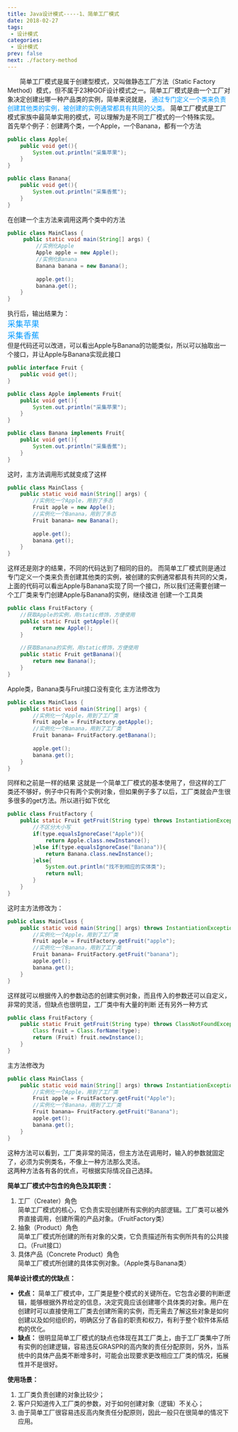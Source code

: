 ```yaml
---
title: Java设计模式-----1、简单工厂模式
date: 2018-02-27
tags:
 - 设计模式
categories:
 - 设计模式
prev: false
next: ./factory-method
---
```


&emsp;&emsp;简单工厂模式是属于创建型模式，又叫做静态工厂方法（Static Factory Method）模式，但不属于23种GOF设计模式之一。简单工厂模式是由一个工厂对象决定创建出哪一种产品类的实例，简单来说就是，
<font color=#0099ff>通过专门定义一个类来负责创建其他类的实例，被创建的实例通常都具有共同的父类。</font>
简单工厂模式是工厂模式家族中最简单实用的模式，可以理解为是不同工厂模式的一个特殊实现。  
首先举个例子：创建两个类，一个Apple，一个Banana，都有一个方法
``` java
public class Apple{
    public void get(){
        System.out.println("采集苹果");
    }
}
```
``` java
public class Banana{
    public void get(){
        System.out.println("采集香蕉");
    }
}
```
在创建一个主方法来调用这两个类中的方法
``` java
public class MainClass {
     public static void main(String[] args) {
         //实例化Apple
         Apple apple = new Apple();
         //实例化Banana
         Banana banana = new Banana();
         
         apple.get();
         banana.get();
    }
}
```
执行后，输出结果为：  
<font color=#0099ff size=4 face="黑体">采集苹果</font>  
<font color=#0099ff size=4 face="黑体">采集香蕉</font>  
但是代码还可以改进，可以看出Apple与Banana的功能类似，所以可以抽取出一个接口，并让Apple与Banana实现此接口
``` java
public interface Fruit {
    public void get();
}
```
``` java
public class Apple implements Fruit{
    public void get(){
        System.out.println("采集苹果");
    }
}
```
``` java
public class Banana implements Fruit{
    public void get(){
        System.out.println("采集香蕉");
    }
}
```
这时，主方法调用形式就变成了这样
``` java
public class MainClass {
    public static void main(String[] args) {
        //实例化一个Apple，用到了多态
        Fruit apple = new Apple();
        //实例化一个Banana，用到了多态
        Fruit banana= new Banana();
        
        apple.get();
        banana.get();    
    }
}
```
这样还是刚才的结果，不同的代码达到了相同的目的。
而简单工厂模式则是通过专门定义一个类来负责创建其他类的实例，被创建的实例通常都具有共同的父类，上面的代码可以看出Apple与Banana实现了同一个接口，所以我们还需要创建一个工厂类来专门创建Apple与Banana的实例，继续改进
创建一个工具类
``` java
public class FruitFactory {
    //获取Apple的实例，用static修饰，方便使用
    public static Fruit getApple(){
        return new Apple();
    }
    
    //获取Banana的实例，用static修饰，方便使用
    public static Fruit getBanana(){
        return new Banana();
    }
}
```
Apple类，Banana类与Fruit接口没有变化
主方法修改为
``` java
public class MainClass {
    public static void main(String[] args) {
        //实例化一个Apple，用到了工厂类
        Fruit apple = FruitFactory.getApple();
        //实例化一个Banana，用到了工厂类
        Fruit banana= FruitFactory.getBanana();
         
        apple.get();
        banana.get();
    }
}
```
同样和之前是一样的结果
这就是一个简单工厂模式的基本使用了，但这样的工厂类还不够好，例子中只有两个实例对象，但如果例子多了以后，工厂类就会产生很多很多的get方法。所以进行如下优化
``` java
public class FruitFactory {
    public static Fruit getFruit(String type) throws InstantiationException, IllegalAccessException{
        //不区分大小写
        if(type.equalsIgnoreCase("Apple")){
            return Apple.class.newInstance();
        }else if(type.equalsIgnoreCase("Banana")){
            return Banana.class.newInstance();
        }else{
            System.out.println("找不到相应的实体类");
            return null;
        }
    }
}
```
这时主方法修改为：
``` java
public class MainClass {
    public static void main(String[] args) throws InstantiationException, IllegalAccessException {
        //实例化一个Apple，用到了工厂类
        Fruit apple = FruitFactory.getFruit("apple");
        //实例化一个Banana，用到了工厂类
        Fruit banana= FruitFactory.getFruit("banana");
        apple.get();
        banana.get();
    }
}
```
这样就可以根据传入的参数动态的创建实例对象，而且传入的参数还可以自定义，非常的灵活，但缺点也很明显，工厂类中有大量的判断
还有另外一种方式
``` java
public class FruitFactory {
    public static Fruit getFruit(String type) throws ClassNotFoundException, InstantiationException, IllegalAccessException{
        Class fruit = Class.forName(type);
        return (Fruit) fruit.newInstance();
    }
}
```
主方法修改为
``` java
public class MainClass {
    public static void main(String[] args) throws InstantiationException, IllegalAccessException, ClassNotFoundException {
        //实例化一个Apple，用到了工厂类
        Fruit apple = FruitFactory.getFruit("Apple");
        //实例化一个Banana，用到了工厂类
        Fruit banana= FruitFactory.getFruit("Banana");
        apple.get();
        banana.get();
    }
}
```
这种方法可以看到，工厂类非常的简洁，但主方法在调用时，输入的参数就固定了，必须为实例类名，不像上一种方法那么灵活。  
这两种方法各有各的优点，可根据实际情况自己选择。  
 
**简单工厂模式中包含的角色及其职责：** 
1. 工厂（Creater）角色  
简单工厂模式的核心，它负责实现创建所有实例的内部逻辑。工厂类可以被外界直接调用，创建所需的产品对象。（FruitFactory类）  
2. 抽象（Product）角色  
简单工厂模式所创建的所有对象的父类，它负责描述所有实例所共有的公共接口。（Fruit接口）  
3. 具体产品（Concrete Product）角色  
简单工厂模式所创建的具体实例对象。（Apple类与Banana类）
  
**简单设计模式的优缺点：**
* **优点：** 简单工厂模式中，工厂类是整个模式的关键所在。它包含必要的判断逻辑，能够根据外界给定的信息，决定究竟应该创建哪个具体类的对象。用户在创建时可以直接使用工厂类去创建所需的实例，而无需去了解这些对象是如何创建以及如何组织的，明确区分了各自的职责和权力，有利于整个软件体系结构的优化。
* **缺点：** 很明显简单工厂模式的缺点也体现在其工厂类上，由于工厂类集中了所有实例的创建逻辑，容易违反GRASPR的高内聚的责任分配原则，另外，当系统中的具体产品类不断增多时，可能会出现要求更改相应工厂类的情况，拓展性并不是很好。  

**使用场景：**
1. 工厂类负责创建的对象比较少；
2. 客户只知道传入工厂类的参数，对于如何创建对象（逻辑）不关心；
3. 由于简单工厂很容易违反高内聚责任分配原则，因此一般只在很简单的情况下应用。